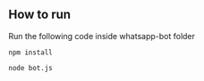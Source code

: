 ## How to run

Run the following code inside whatsapp-bot folder
```
npm install
```
```
node bot.js
```